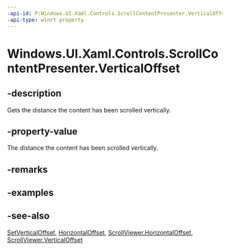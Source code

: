 ```yaml
---
-api-id: P:Windows.UI.Xaml.Controls.ScrollContentPresenter.VerticalOffset
-api-type: winrt property
---
```


<!-- Property syntax
public double VerticalOffset { get; }
-->

# Windows.UI.Xaml.Controls.ScrollContentPresenter.VerticalOffset

## -description
Gets the distance the content has been scrolled vertically.



## -property-value
The distance the content has been scrolled vertically.

## -remarks

## -examples

## -see-also
[SetVerticalOffset](scrollcontentpresenter_setverticaloffset_1333703417.md), [HorizontalOffset](scrollcontentpresenter_horizontaloffset.md), [ScrollViewer.HorizontalOffset](scrollviewer_horizontaloffset.md), [ScrollViewer.VerticalOffset](scrollviewer_verticaloffset.md)

